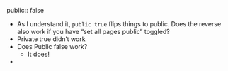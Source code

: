 ---
---

public:: false

- As I understand it, `public true` flips things to public. Does the reverse also work if you have “set all pages public” toggled?
- Private true didn’t work
- Does Public false work?
	- It does!
-